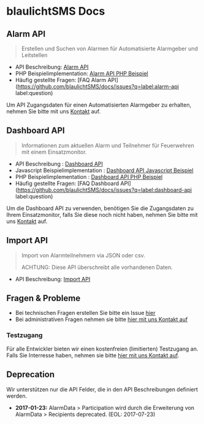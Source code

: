# blaulichtSMS Docs


## Alarm API

> Erstellen und Suchen von Alarmen für Automatisierte Alarmgeber und Leitstellen


* API Beschreibung: [Alarm API](./alarm_api_v1.md)
* PHP Beispielimplementation: [Alarm API PHP Beispiel](./examples/alarm-api/php/alarm-api-example.php)
* Häufig gestellte Fragen: [FAQ Alarm API](https://github.com/blaulichtSMS/docs/issues?q=label:alarm-api label:question)


Um API Zugangsdaten für einen Automatisierten Alarmgeber zu erhalten, 
nehmen Sie bitte mit uns [Kontakt](https://start2.blaulichtsms.net/de/contact) auf.

 
## Dashboard API

> Informationen zum aktuellen Alarm und Teilnehmer für Feuerwehren mit einem Einsatzmonitor.


* API Beschreibung : [Dashboard API](./dashboard_api_v1.md) 
* Javascript Beispielimplementation : [Dashboard API Javascript Beispiel](examples/dashboard-api/javascript/dashboard-api-example.html) 
* PHP Beispielimplementation : [Dashboard API PHP Beispiel](./examples/dashboard-api/php/) 
* Häufig gestellte Fragen: [FAQ Dashboard API](https://github.com/blaulichtSMS/docs/issues?q=label:dashboard-api label:question) 


Um die Dashboard API zu verwenden, benötigen Sie die Zugangsdaten zu Ihrem Einsatzmonitor, falls Sie diese noch nicht haben, 
nehmen Sie bitte mit uns [Kontakt](https://start2.blaulichtsms.net/de/contact) auf.


## Import API

> Import von Alarmteilnehmern via JSON oder csv.
> 
> ACHTUNG: Diese API überschreibt alle vorhandenen Daten.

* API Beschreibung: [Import API](./import_api_v1.md)


## Fragen & Probleme


* Bei technischen Fragen erstellen Sie bitte ein Issue [hier](https://github.com/blaulichtSMS/docs/issues/new)
* Bei administrativen Fragen nehmen sie bitte [hier mit uns Kontakt auf](https://start2.blaulichtsms.net/de/contact)


### Testzugang


Für alle Entwickler bieten wir einen kostenfreien (limitierten) Testzugang an. Falls Sie Interresse haben, nehmen sie
 bitte [hier mit uns Kontakt auf](https://start2.blaulichtsms.net/de/contact). 

## Deprecation


Wir unterstützen nur die API Felder, die in den API Beschreibungen definiert werden.

* **2017-01-23:** AlarmData > Participation wird durch die Erweiterung von AlarmData > Recipients deprecated. (EOL: 2017-07-23) 



